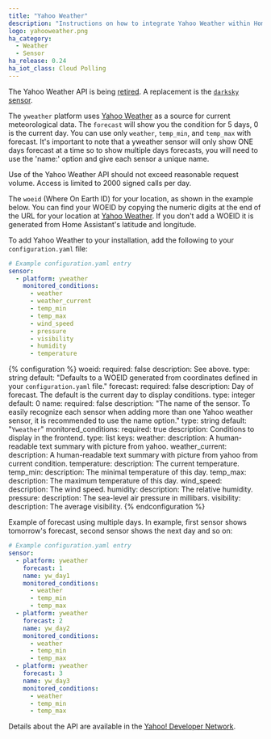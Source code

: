 ```yaml
---
title: "Yahoo Weather"
description: "Instructions on how to integrate Yahoo Weather within Home Assistant."
logo: yahooweather.png
ha_category:
  - Weather
  - Sensor
ha_release: 0.24
ha_iot_class: Cloud Polling
---
```


<div class='note warning'>

The Yahoo Weather API is being [retired](https://developer.yahoo.com/weather/?guccounter=1). A replacement is the [`darksky` sensor](/components/sensor.darksky/).

</div>

The `yweather` platform uses [Yahoo Weather](https://www.yahoo.com/news/weather/) as a source for current meteorological data. The `forecast` will show you the condition for 5 days, 0 is the current day. You can use only `weather`, `temp_min`, and `temp_max` with forecast. It's important to note that a yweather sensor will only show ONE days forecast at a time so to show multiple days forecasts, you will need to use the 'name:' option and give each sensor a unique name.

<div class='note warning'>
Use of the Yahoo Weather API should not exceed reasonable request volume. Access is limited to 2000 signed calls per day.
</div>

The `woeid` (Where On Earth ID) for your location, as shown in the example below. You can find your WOEID by copying the numeric digits at the end of the URL for your location at [Yahoo Weather](https://www.yahoo.com/news/weather/). If you don't add a WOEID it is generated from Home Assistant's latitude and longitude.

To add Yahoo Weather to your installation, add the following to your `configuration.yaml` file:

```yaml
# Example configuration.yaml entry
sensor:
  - platform: yweather
    monitored_conditions:
      - weather
      - weather_current
      - temp_min
      - temp_max
      - wind_speed
      - pressure
      - visibility
      - humidity
      - temperature
```

{% configuration %}
woeid:
  required: false
  description: See above.
  type: string
  default: "Defaults to a WOEID generated from coordinates defined in your `configuration.yaml` file."
forecast:
  required: false
  description: Day of forecast. The default is the current day to display conditions.
  type: integer
  default: 0
name:
  required: false
  description: "The name of the sensor. To easily recognize each sensor when adding more than one Yahoo weather sensor, it is recommended to use the name option."
  type: string
  default: "`Yweather`"
monitored_conditions:
  required: true
  description: Conditions to display in the frontend.
  type: list
  keys:
    weather:
      description: A human-readable text summary with picture from yahoo.
    weather_current:
      description: A human-readable text summary with picture from yahoo from current condition.
    temperature:
      description: The current temperature.
    temp_min:
      description: The minimal temperature of this day.
    temp_max:
      description: The maximum temperature of this day.
    wind_speed:
      description: The wind speed.
    humidity:
      description: The relative humidity.
    pressure:
      description: The sea-level air pressure in millibars.
    visibility:
      description: The average visibility.
{% endconfiguration %}

Example of forecast using multiple days. In example, first sensor shows tomorrow's forecast, second sensor shows the next day and so on:

```yaml
# Example configuration.yaml entry
sensor:
  - platform: yweather
    forecast: 1
    name: yw_day1
    monitored_conditions:
      - weather
      - temp_min
      - temp_max
  - platform: yweather
    forecast: 2
    name: yw_day2
    monitored_conditions:
      - weather
      - temp_min
      - temp_max
  - platform: yweather
    forecast: 3
    name: yw_day3
    monitored_conditions:
      - weather
      - temp_min
      - temp_max
```

Details about the API are available in the [Yahoo! Developer Network](https://developer.yahoo.com/weather/).
